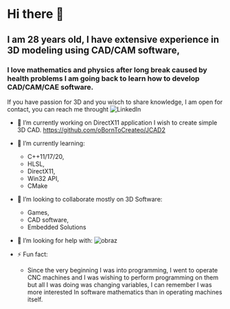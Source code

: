 # Hi there 👋

## I am 28 years old, I have extensive experience in 3D modeling using CAD/CAM software,
### I love mathematics and physics after long break caused by health problems I am going back to learn how to develop CAD/CAM/CAE software.

If you have passion for 3D and you wisch to share knowledge, I am open for contact, you can reach me throught ![LinkedIn](https://www.linkedin.com/in/kjfreelancing/)

- 🔭 I’m currently working on DirectX11 application I wish to create simple 3D CAD.  https://github.com/oBornToCreateo/JCAD2

- 🌱 I’m currently learning:
  - C++11/17/20,
  - HLSL,
  - DirectX11,
  - Win32 API,
  - CMake

- 👯 I’m looking to collaborate mostly on 3D Software:
  - Games,
  - CAD software,
  - Embedded Solutions

- 🤔 I’m looking for help with:
  ![obraz](https://user-images.githubusercontent.com/31966031/158006050-47f115aa-c031-4f48-b18f-385e4ae904e4.png)

- ⚡ Fun fact:
  - Since the very beginning I was into programming, I went to operate CNC machines and I was wishing to perform programming on them but all I was doing was changing variables, I can remember I was more interested In software mathematics than in operating machines itself. 



<!--
- 💬 Ask me about ...
- 📫 How to reach me: ...
- 😄 Pronouns: ...
- ⚡ Fun fact: ...
-->

